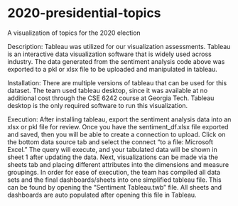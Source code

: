 # 2020-presidential-topics
A visualization of topics for the 2020 election


Description: Tableau was utilized for our visualization assessments. Tableau is an interactive data visualization software that is widely used across industry. The data generated from the sentiment analysis code above was exported to a pkl or xlsx file to be uploaded and manipulated in tableau.

Installation: There are multiple versions of tableau that can be used for this dataset. The team used tableau desktop, since it was available at no additional cost through the CSE 6242 course at Georgia Tech. Tableau desktop is the only required software to run this visualization. 

Execution: After installing tableau, export the sentiment analysis data into an xlsx or pkl file for review. Once you have the sentiment_df.xlsx file exported and saved, then you will be able to create a connection to upload. Click on the bottom data source tab and select the connect “to a file: Microsoft Excel.” The query will execute, and your tabulated data will be shown in sheet 1 after updating the data. Next, visualizations can be made via the sheets tab and placing different attributes into the dimensions and measure groupings. In order for ease of execution, the team has compiled all data sets and the final dashboards/sheets into one simplified tableau file. This can be found by opening the “Sentiment Tableau.twb” file. All sheets and dashboards are auto populated after opening this file in Tableau.
